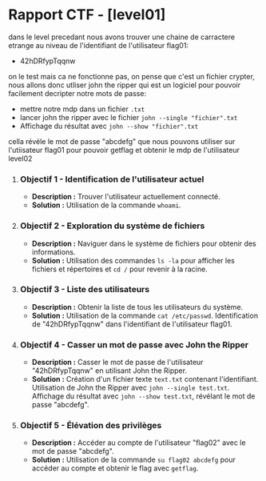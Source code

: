 # Rapport CTF - [level01]


dans le level precedant nous avons trouver une chaine de carractere etrange au niveau de l'identifiant de l'utilisateur flag01:
- 42hDRfypTqqnw

on le test mais ca ne fonctionne pas, on pense que c'est un fichier crypter, nous allons donc utliser john the ripper qui est un logiciel pour pouvoir facilement decripter notre mots de passe:
- mettre notre mdp dans un fichier `.txt`
- lancer john the ripper avec le fichier `john --single "fichier".txt`
- Affichage du résultat avec `john --show "fichier".txt`

cella révéle le mot de passe "abcdefg" que nous pouvons utiliser sur l'utiisateur flag01 pour pouvoir getflag et obtenir le mdp de l'utilisateur level02












1. ### Objectif 1 - Identification de l'utilisateur actuel
   - **Description :** Trouver l'utilisateur actuellement connecté.
   - **Solution :** Utilisation de la commande `whoami`.

2. ### Objectif 2 - Exploration du système de fichiers
   - **Description :** Naviguer dans le système de fichiers pour obtenir des informations.
   - **Solution :** Utilisation des commandes `ls -la` pour afficher les fichiers et répertoires et `cd /` pour revenir à la racine.

3. ### Objectif 3 - Liste des utilisateurs
   - **Description :** Obtenir la liste de tous les utilisateurs du système.
   - **Solution :** Utilisation de la commande `cat /etc/passwd`. Identification de "42hDRfypTqqnw" dans l'identifiant de l'utilisateur flag01.

4. ### Objectif 4 - Casser un mot de passe avec John the Ripper
   - **Description :** Casser le mot de passe de l'utilisateur "42hDRfypTqqnw" en utilisant John the Ripper.
   - **Solution :** Création d'un fichier texte `text.txt` contenant l'identifiant. Utilisation de John the Ripper avec `john --single test.txt`. Affichage du résultat avec `john --show test.txt`, révélant le mot de passe "abcdefg".

5. ### Objectif 5 - Élévation des privilèges
   - **Description :** Accéder au compte de l'utilisateur "flag02" avec le mot de passe "abcdefg".
   - **Solution :** Utilisation de la commande `su flag02 abcdefg` pour accéder au compte et obtenir le flag avec `getflag`.
